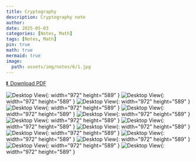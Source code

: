 ```yaml
---
title: Cryptography
description: Cryptography note
author: 
date: 2025-05-03 
categories: [Notes, Math]
tags: [Notes, Math]
pin: true
math: true
mermaid: true
image:
  path: assets/img/notes/6/1.jpg
---
```


[⏬ Download PDF](https://wahbakamaluddin.github.io/assets/pdf/notes/6/SKJ4143Crypt-SN.pdf)

![Desktop View](assets/img/notes/6/1.jpg){: width="972" height="589" }
![Desktop View](assets/img/notes/6/2.jpg){: width="972" height="589" }
![Desktop View](assets/img/notes/6/3.jpg){: width="972" height="589" }
![Desktop View](assets/img/notes/6/4.jpg){: width="972" height="589" }
![Desktop View](assets/img/notes/6/5.jpg){: width="972" height="589" }
![Desktop View](assets/img/notes/6/6.jpg){: width="972" height="589" }
![Desktop View](assets/img/notes/6/7.jpg){: width="972" height="589" }
![Desktop View](assets/img/notes/6/8.jpg){: width="972" height="589" }
![Desktop View](assets/img/notes/6/9.jpg){: width="972" height="589" }
![Desktop View](assets/img/notes/6/10.jpg){: width="972" height="589" }
![Desktop View](assets/img/notes/6/11.jpg){: width="972" height="589" }
![Desktop View](assets/img/notes/6/12.jpg){: width="972" height="589" }
![Desktop View](assets/img/notes/6/13.jpg){: width="972" height="589" }
![Desktop View](assets/img/notes/6/14.jpg){: width="972" height="589" }